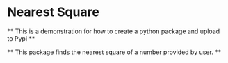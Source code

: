 # Nearest Square

** This is a demonstration for how to create a python package and upload to Pypi **

** This package finds the nearest square of a number provided by user. **